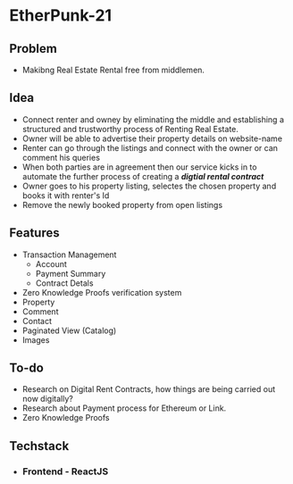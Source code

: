 # EtherPunk-21

## Problem

- Makibng Real Estate Rental free from middlemen.

## Idea

- Connect renter and owney by eliminating the middle and establishing a structured and trustworthy process of Renting Real Estate.
- Owner will be able to advertise their property details on <a>website-name</a>
- Renter can go through the listings and connect with the owner or can comment his queries
- When both parties are in agreement then our service kicks in to automate the further process of creating a <b><i>digtial rental contract</i></b>
- Owner goes to his property listing, selectes the chosen property and books it with renter's Id
- Remove the newly booked property from open listings

## Features

- Transaction Management
  - Account
  - Payment Summary
  - Contract Detals
- Zero Knowledge Proofs verification system
- Property
- Comment
- Contact
- Paginated View (Catalog)
- Images

## To-do

- Research on Digital Rent Contracts, how things are being carried out now digitally?
- Research about Payment process for Ethereum or Link.
- Zero Knowledge Proofs

## Techstack

- ### Frontend - ReactJS
